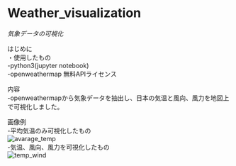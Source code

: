 # Weather_visualization
*気象データの可視化*

はじめに  
・使用したもの  
 -python3(jupyter notebook)  
 -openweathermap 無料APIライセンス  

内容  
-openweathermapから気象データを抽出し、日本の気温と風向、風力を地図上で可視化しました。  

画像例  
 -平均気温のみ可視化したもの  
![avarage_temp](https://user-images.githubusercontent.com/51524467/63278841-ff1d0480-c2e2-11e9-9f6b-957597d4793d.png)  
 -気温、風向、風力を可視化したもの  
![temp_wind](https://user-images.githubusercontent.com/51524467/63278983-37244780-c2e3-11e9-8964-35e470aa3a5f.png)  



